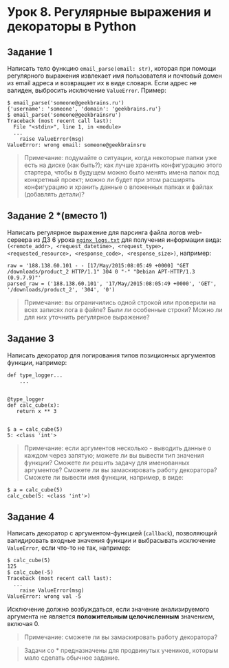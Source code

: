 # Урок 8. Регулярные выражения и декораторы в Python

## Задание 1
Написать тело функцию `email_parse(email: str)`, которая при помощи регулярного выражения извлекает имя 
пользователя и почтовый домен из email адреса и возвращает их в виде словаря. 
Если адрес не валиден, выбросить исключение `ValueError`. Пример:

```
$ email_parse('someone@geekbrains.ru')
{'username': 'someone', 'domain': 'geekbrains.ru'}
$ email_parse('someone@geekbrainsru')
Traceback (most recent call last):
  File "<stdin>", line 1, in <module>
  ...
    raise ValueError(msg)
ValueError: wrong email: someone@geekbrainsru
```

> Примечание: подумайте о ситуации, когда некоторые папки уже есть на диске (как быть?); 
> как лучше хранить конфигурацию этого стартера, чтобы в будущем можно было менять имена папок под конкретный проект; 
> можно ли будет при этом расширять конфигурацию и хранить данные о вложенных папках и файлах (добавлять детали)?


## Задание 2 *(вместо 1)
Написать регулярное выражение для парсинга файла логов web-сервера из ДЗ 6 урока 
[`nginx_logs.txt`](https://github.com/elastic/examples/raw/master/Common%20Data%20Formats/nginx_logs/nginx_logs)
 для получения информации вида: 
`(<remote_addr>, <request_datetime>, <request_type>, <requested_resource>, <response_code>, <response_size>)`, например:

```
raw = '188.138.60.101 - - [17/May/2015:08:05:49 +0000] "GET /downloads/product_2 HTTP/1.1" 304 0 "-" "Debian APT-HTTP/1.3 (0.9.7.9)"'
parsed_raw = ('188.138.60.101', '17/May/2015:08:05:49 +0000', 'GET', '/downloads/product_2', '304', '0')
```

> Примечание: вы ограничились одной строкой или проверили на всех записях лога в файле? Были ли особенные строки? 
> Можно ли для них уточнить регулярное выражение?

## Задание 3
Написать декоратор для логирования типов позиционных аргументов функции, например:

```
def type_logger...
    ...


@type_logger
def calc_cube(x):
   return x ** 3


$ a = calc_cube(5)
5: <class 'int'>
```

> Примечание: если аргументов несколько - выводить данные о каждом через запятую; можете ли вы вывести тип 
> значения функции? Сможете ли решить задачу для именованных аргументов? Сможете ли вы замаскировать работу декоратора? 
> Сможете ли вывести имя функции, например, в виде:

```
$ a = calc_cube(5)
calc_cube(5: <class 'int'>)
```

## Задание 4
Написать декоратор с аргументом-функцией (`callback`), позволяющий валидировать входные значения функции и выбрасывать 
исключение `ValueError`, если что-то не так, например:

```
$ calc_cube(5)
125
$ calc_cube(-5)
Traceback (most recent call last):
  ...
    raise ValueError(msg)
ValueError: wrong val -5
```

Исключение должно возбуждаться, если значение анализируемого аргумента не является **положительным целочисленным** 
значением, включая 0.

> Примечание: сможете ли вы замаскировать работу декоратора?


> Задачи со * предназначены для продвинутых учеников, которым мало сделать обычное задание.
